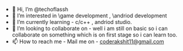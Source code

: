 - 👋 Hi, I’m @techoflassh
- 👀 I’m interested in \\game development , \\andriod development
- 🌱 I’m currently learning - c/c++ , andriod studio.
- 💞️ I’m looking to collaborate on - well i am still on basic so i can collaborate on something which is on first stage so i can learn too.
- 📫 How to reach me - Mail me on - coderakshit11@gmail.com

<!---
techoflassh/techoflassh is a ✨ special ✨ repository because its `README.md` (this file) appears on your GitHub profile.
You can click the Preview link to take a look at your changes.
--->
